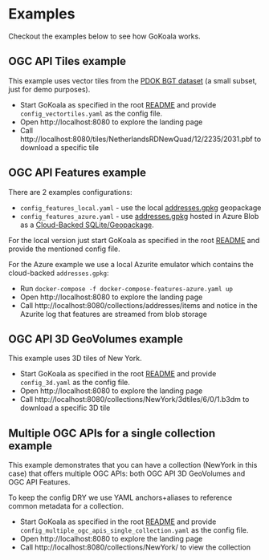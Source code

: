 # Examples

Checkout the examples below to see how GoKoala works.

## OGC API Tiles example

This example uses vector tiles from the [PDOK BGT dataset](https://www.pdok.nl/introductie/-/article/basisregistratie-grootschalige-topografie-bgt-) (a small subset, just for demo purposes). 

- Start GoKoala as specified in the root [README](../README.md#run) 
  and provide `config_vectortiles.yaml` as the config file.
- Open http://localhost:8080 to explore the landing page
- Call http://localhost:8080/tiles/NetherlandsRDNewQuad/12/2235/2031.pbf to download a specific tile

## OGC API Features example

There are 2 examples configurations:
- `config_features_local.yaml` - use the local [addresses.gpkg](resources%2Faddresses.gpkg) geopackage
- `config_features_azure.yaml` - use [addresses.gpkg](resources%2Faddresses.gpkg) hosted in Azure Blob as a [Cloud-Backed SQLite/Geopackage](https://sqlite.org/cloudsqlite/doc/trunk/www/index.wiki).

For the local version just start GoKoala as specified in the root [README](../README.md#run)
and provide the mentioned config file.

For the Azure example we use a local Azurite emulator which contains the cloud-backed `addresses.gpkg`:
- Run `docker-compose -f docker-compose-features-azure.yaml up`
- Open http://localhost:8080 to explore the landing page
- Call http://localhost:8080/collections/addresses/items and notice in the Azurite log that features are streamed from blob storage

## OGC API 3D GeoVolumes example

This example uses 3D tiles of New York.

- Start GoKoala as specified in the root [README](../README.md#run)
  and provide `config_3d.yaml` as the config file.
- Open http://localhost:8080 to explore the landing page
- Call http://localhost:8080/collections/NewYork/3dtiles/6/0/1.b3dm to download a specific 3D tile

## Multiple OGC APIs for a single collection example

This example demonstrates that you can have a collection (NewYork in this case) that offers
multiple OGC APIs: both OGC API 3D GeoVolumes and OGC API Features.

To keep the config DRY we use YAML anchors+aliases to reference common metadata for a collection.

- Start GoKoala as specified in the root [README](../README.md#run)
  and provide `config_multiple_ogc_apis_single_collection.yaml` as the config file.
- Open http://localhost:8080 to explore the landing page
- Call http://localhost:8080/collections/NewYork/ to view the collection

